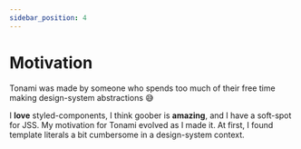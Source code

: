 ```yaml
---
sidebar_position: 4
---
```


# Motivation

Tonami was made by someone who spends too much of their free time making design-system abstractions 😅

I **love** styled-components, I think goober is **amazing**, and I have a soft-spot for JSS. My motivation for Tonami evolved as I made it. At first, I found template literals a bit cumbersome in a design-system context.
